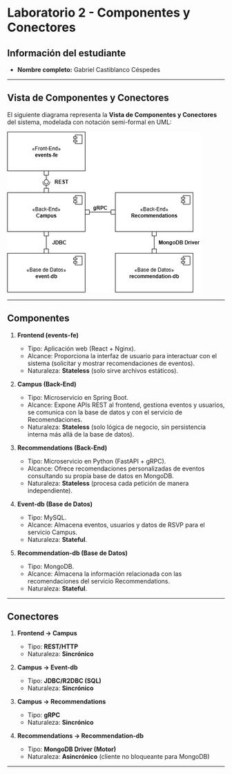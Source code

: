 # Laboratorio 2 - Componentes y Conectores

## Información del estudiante
- **Nombre completo:** Gabriel Castiblanco Céspedes

---

## Vista de Componentes y Conectores
El siguiente diagrama representa la **Vista de Componentes y Conectores** del sistema, modelada con notación semi-formal en UML:

![Vista de Componentes y Conectores](./lab2-swarch.png)

---

## Componentes

1. **Frontend (events-fe)**  
   - Tipo: Aplicación web (React + Nginx).  
   - Alcance: Proporciona la interfaz de usuario para interactuar con el sistema (solicitar y mostrar recomendaciones de eventos).  
   - Naturaleza: **Stateless** (solo sirve archivos estáticos).  

2. **Campus (Back-End)**  
   - Tipo: Microservicio en Spring Boot.  
   - Alcance: Expone APIs REST al frontend, gestiona eventos y usuarios, se comunica con la base de datos y con el servicio de Recomendaciones.  
   - Naturaleza: **Stateless** (solo lógica de negocio, sin persistencia interna más allá de la base de datos).  

3. **Recommendations (Back-End)**  
   - Tipo: Microservicio en Python (FastAPI + gRPC).  
   - Alcance: Ofrece recomendaciones personalizadas de eventos consultando su propia base de datos en MongoDB.  
   - Naturaleza: **Stateless** (procesa cada petición de manera independiente).  

4. **Event-db (Base de Datos)**  
   - Tipo: MySQL.  
   - Alcance: Almacena eventos, usuarios y datos de RSVP para el servicio Campus.  
   - Naturaleza: **Stateful**.  

5. **Recommendation-db (Base de Datos)**  
   - Tipo: MongoDB.  
   - Alcance: Almacena la información relacionada con las recomendaciones del servicio Recommendations.  
   - Naturaleza: **Stateful**.  

---

## Conectores

1. **Frontend → Campus**  
   - Tipo: **REST/HTTP**  
   - Naturaleza: **Sincrónico**  

2. **Campus → Event-db**  
   - Tipo: **JDBC/R2DBC (SQL)**  
   - Naturaleza: **Sincrónico**  

3. **Campus → Recommendations**  
   - Tipo: **gRPC**  
   - Naturaleza: **Sincrónico**  

4. **Recommendations → Recommendation-db**  
   - Tipo: **MongoDB Driver (Motor)**  
   - Naturaleza: **Asincrónico** (cliente no bloqueante para MongoDB)  

---
